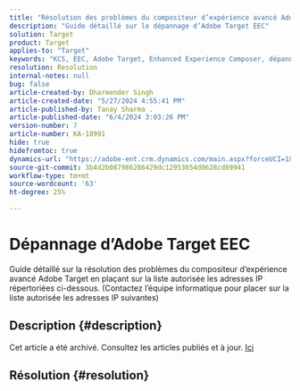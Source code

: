 ```yaml
---
title: "Résolution des problèmes du compositeur d’expérience avancé Adobe Target"
description: "Guide détaillé sur le dépannage d’Adobe Target EEC"
solution: Target
product: Target
applies-to: "Target"
keywords: "KCS, EEC, Adobe Target, Enhanced Experience Composer, dépannage"
resolution: Resolution
internal-notes: null
bug: false
article-created-by: Dharmender Singh
article-created-date: "5/27/2024 4:55:41 PM"
article-published-by: Tanay Sharma .
article-published-date: "6/4/2024 3:03:26 PM"
version-number: 7
article-number: KA-18991
hide: true
hidefromtoc: true
dynamics-url: "https://adobe-ent.crm.dynamics.com/main.aspx?forceUCI=1&pagetype=entityrecord&etn=knowledgearticle&id=00f6b9ef-491c-ef11-840b-6045bd034c54"
source-git-commit: 3b4d2b087986286429dc12953654d0628cd89941
workflow-type: tm+mt
source-wordcount: '63'
ht-degree: 25%

---
```


# Dépannage d’Adobe Target EEC


Guide détaillé sur la résolution des problèmes du compositeur d’expérience avancé Adobe Target en plaçant sur la liste autorisée les adresses IP répertoriées ci-dessous. (Contactez l’équipe informatique pour placer sur la liste autorisée les adresses IP suivantes)

## Description {#description}

Cet article a été archivé. Consultez les articles publiés et à jour. [Ici](https://experienceleague.adobe.com/search.html?lang=fr#sort=relevancy)

## Résolution {#resolution}

